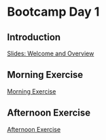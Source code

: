 # Bootcamp Day 1


## Introduction

[Slides: Welcome and Overview](https://docs.google.com/presentation/d/1jeln65Tx0CZlcEm9-cQG9AU7pbdS8ULt4rsiPUXiKu0/edit?usp=sharing)

## Morning Exercise 

[Morning Exercise](../assignments/bootcamp/unix-git-r/assignment/index.md)

## Afternoon Exercise

[Afternoon Exercise](../assignments/bootcamp/data_exploration_and_visualization/assignment/index.md)

<!--


## The Unix Shell

[Lecture Notes](../lectures/the-unix-shell/index.md)


## Intro To Python

Data used today: [Dropbox link](https://www.dropbox.com/scl/fi/vt435kvankioc7ft4bx5n/mouseBed.bed) or [OneDrive link](https://livejohnshopkins-my.sharepoint.com/:u:/g/personal/abortvi2_jh_edu/EbF4-mGZyzpOhBj54BJkMqkBXnBW-zwpnQXIVLxArN1cCA?e=7oW26Z)

[Lecture Notes](../lectures/intro-python/index.md)

[Slides: Intro to Python](https://www.dropbox.com/scl/fi/lnmhncvpporp6bvn1lw77/day1_afternoon.pptx?rlkey=8zedzp6jvhsvz61qn3vxby9fl&dl=0)


## Homework Assignment: 


[Day 1 Homework](../assignments/bootcamp/python_fundamentals/day1homework.html)

## Daily Reflection

Please fill out [this survey](https://forms.gle/JtFJ9qV6wumP2vPY6) today at the end of class. 
-->
